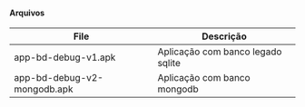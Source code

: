 #### Arquivos

| File                         | Descrição   |
|------------------------------|------------|
| app-bd-debug-v1.apk          | Aplicação com banco legado sqlite    |
| app-bd-debug-v2-mongodb.apk  | Aplicação com banco mongodb   |
